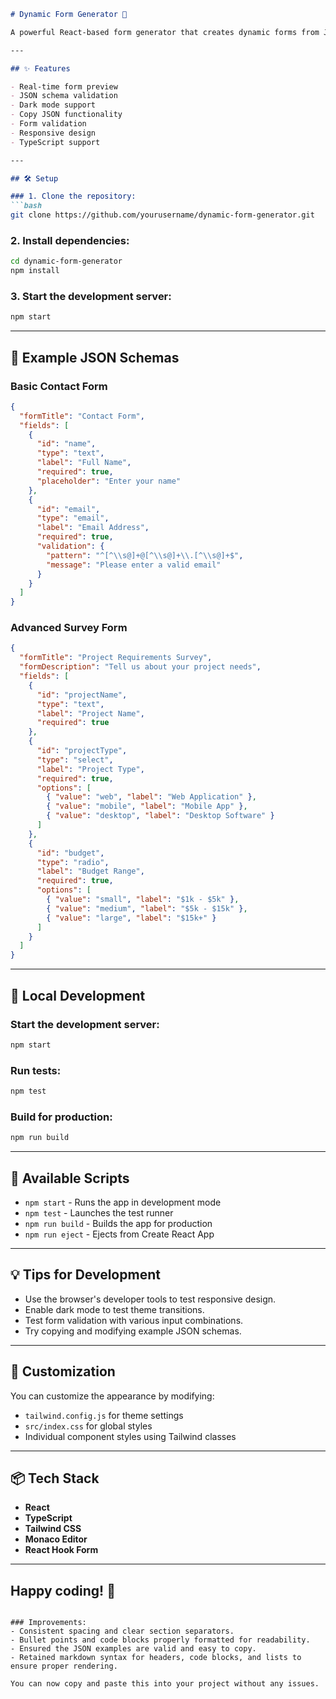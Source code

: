 
```markdown
# Dynamic Form Generator 🚀

A powerful React-based form generator that creates dynamic forms from JSON schemas with real-time preview, dark mode support, and validation.

---

## ✨ Features

- Real-time form preview
- JSON schema validation
- Dark mode support
- Copy JSON functionality
- Form validation
- Responsive design
- TypeScript support

---

## 🛠️ Setup

### 1. Clone the repository:
```bash
git clone https://github.com/yourusername/dynamic-form-generator.git
```

### 2. Install dependencies:
```bash
cd dynamic-form-generator
npm install
```

### 3. Start the development server:
```bash
npm start
```

---

## 📝 Example JSON Schemas

### Basic Contact Form
```json
{
  "formTitle": "Contact Form",
  "fields": [
    {
      "id": "name",
      "type": "text",
      "label": "Full Name",
      "required": true,
      "placeholder": "Enter your name"
    },
    {
      "id": "email",
      "type": "email",
      "label": "Email Address",
      "required": true,
      "validation": {
        "pattern": "^[^\\s@]+@[^\\s@]+\\.[^\\s@]+$",
        "message": "Please enter a valid email"
      }
    }
  ]
}
```

### Advanced Survey Form
```json
{
  "formTitle": "Project Requirements Survey",
  "formDescription": "Tell us about your project needs",
  "fields": [
    {
      "id": "projectName",
      "type": "text",
      "label": "Project Name",
      "required": true
    },
    {
      "id": "projectType",
      "type": "select",
      "label": "Project Type",
      "required": true,
      "options": [
        { "value": "web", "label": "Web Application" },
        { "value": "mobile", "label": "Mobile App" },
        { "value": "desktop", "label": "Desktop Software" }
      ]
    },
    {
      "id": "budget",
      "type": "radio",
      "label": "Budget Range",
      "required": true,
      "options": [
        { "value": "small", "label": "$1k - $5k" },
        { "value": "medium", "label": "$5k - $15k" },
        { "value": "large", "label": "$15k+" }
      ]
    }
  ]
}
```

---

## 🚀 Local Development

### Start the development server:
```bash
npm start
```

### Run tests:
```bash
npm test
```

### Build for production:
```bash
npm run build
```

---

## 🔧 Available Scripts

- `npm start` - Runs the app in development mode
- `npm test` - Launches the test runner
- `npm run build` - Builds the app for production
- `npm run eject` - Ejects from Create React App

---

## 💡 Tips for Development

- Use the browser's developer tools to test responsive design.
- Enable dark mode to test theme transitions.
- Test form validation with various input combinations.
- Try copying and modifying example JSON schemas.

---

## 🎨 Customization

You can customize the appearance by modifying:

- `tailwind.config.js` for theme settings
- `src/index.css` for global styles
- Individual component styles using Tailwind classes

---

## 📦 Tech Stack

- **React**
- **TypeScript**
- **Tailwind CSS**
- **Monaco Editor**
- **React Hook Form**

---

## Happy coding! 🚀
```

### Improvements:
- Consistent spacing and clear section separators.
- Bullet points and code blocks properly formatted for readability.
- Ensured the JSON examples are valid and easy to copy.
- Retained markdown syntax for headers, code blocks, and lists to ensure proper rendering. 

You can now copy and paste this into your project without any issues.


      
